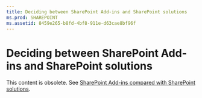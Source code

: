 ```yaml
---
title: Deciding between SharePoint Add-ins and SharePoint solutions
ms.prod: SHAREPOINT
ms.assetid: 8459e265-b8fd-4bf8-911e-d63cae8bf96f
---
```



# Deciding between SharePoint Add-ins and SharePoint solutions

This content is obsolete. See  [SharePoint Add-ins compared with SharePoint solutions](sharepoint-add-ins-compared-with-sharepoint-solutions.md). 
  
    
    


